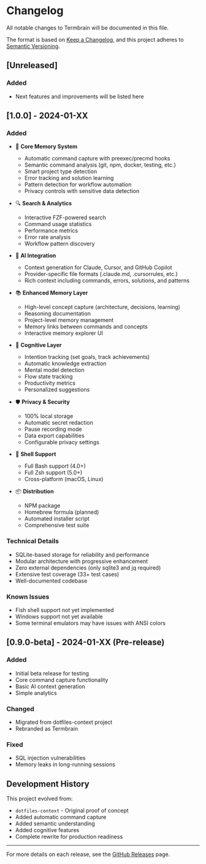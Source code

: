 # Changelog

All notable changes to Termbrain will be documented in this file.

The format is based on [Keep a Changelog](https://keepachangelog.com/en/1.0.0/),
and this project adheres to [Semantic Versioning](https://semver.org/spec/v2.0.0.html).

## [Unreleased]

### Added
- Next features and improvements will be listed here

## [1.0.0] - 2024-01-XX

### Added
- 🧠 **Core Memory System**
  - Automatic command capture with preexec/precmd hooks
  - Semantic command analysis (git, npm, docker, testing, etc.)
  - Smart project type detection
  - Error tracking and solution learning
  - Pattern detection for workflow automation
  - Privacy controls with sensitive data detection

- 🔍 **Search & Analytics**
  - Interactive FZF-powered search
  - Command usage statistics
  - Performance metrics
  - Error rate analysis
  - Workflow pattern discovery

- 🤖 **AI Integration**
  - Context generation for Claude, Cursor, and GitHub Copilot
  - Provider-specific file formats (.claude.md, .cursorrules, etc.)
  - Rich context including commands, errors, solutions, and patterns

- 📚 **Enhanced Memory Layer**
  - High-level concept capture (architecture, decisions, learning)
  - Reasoning documentation
  - Project-level memory management
  - Memory links between commands and concepts
  - Interactive memory explorer UI

- 🎯 **Cognitive Layer**
  - Intention tracking (set goals, track achievements)
  - Automatic knowledge extraction
  - Mental model detection
  - Flow state tracking
  - Productivity metrics
  - Personalized suggestions

- 🛡️ **Privacy & Security**
  - 100% local storage
  - Automatic secret redaction
  - Pause recording mode
  - Data export capabilities
  - Configurable privacy settings

- 🐚 **Shell Support**
  - Full Bash support (4.0+)
  - Full Zsh support (5.0+)
  - Cross-platform (macOS, Linux)

- 📦 **Distribution**
  - NPM package
  - Homebrew formula (planned)
  - Automated installer script
  - Comprehensive test suite

### Technical Details
- SQLite-based storage for reliability and performance
- Modular architecture with progressive enhancement
- Zero external dependencies (only sqlite3 and jq required)
- Extensive test coverage (33+ test cases)
- Well-documented codebase

### Known Issues
- Fish shell support not yet implemented
- Windows support not yet available
- Some terminal emulators may have issues with ANSI colors

## [0.9.0-beta] - 2024-01-XX (Pre-release)

### Added
- Initial beta release for testing
- Core command capture functionality
- Basic AI context generation
- Simple analytics

### Changed
- Migrated from dotfiles-context project
- Rebranded as Termbrain

### Fixed
- SQL injection vulnerabilities
- Memory leaks in long-running sessions

## Development History

This project evolved from:
- `dotfiles-context` - Original proof of concept
- Added automatic command capture
- Added semantic understanding
- Added cognitive features
- Complete rewrite for production readiness

---

For more details on each release, see the [GitHub Releases](https://github.com/anivar/termbrain/releases) page.